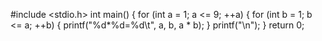 #include <stdio.h>
int main() {
	for (int a = 1; a <= 9; ++a) {
		for (int b = 1; b <= a; ++b) {
			printf("%d*%d=%d\t", a, b, a * b);
		}
		printf("\n");
	}
	return 0;

